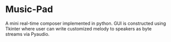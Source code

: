 # Music-Pad
A mini real-time composer implemented in python.  GUI is constructed using Tkinter where user can write customized melody to speakers as byte streams via Pyaudio.
